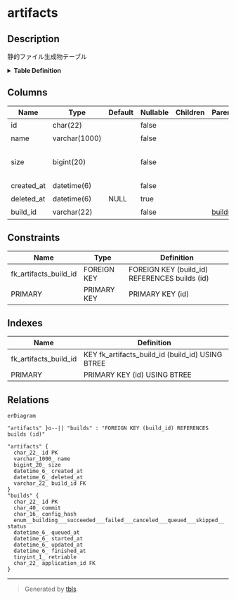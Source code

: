# artifacts

## Description

静的ファイル生成物テーブル

<details>
<summary><strong>Table Definition</strong></summary>

```sql
CREATE TABLE `artifacts` (
  `id` char(22) NOT NULL COMMENT '成果物ID',
  `name` varchar(1000) NOT NULL COMMENT '成果物名',
  `size` bigint(20) NOT NULL COMMENT '成果物ファイルサイズ',
  `created_at` datetime(6) NOT NULL COMMENT '作成日時',
  `deleted_at` datetime(6) DEFAULT NULL COMMENT '削除日時',
  `build_id` varchar(22) NOT NULL COMMENT 'ビルドID',
  PRIMARY KEY (`id`),
  KEY `fk_artifacts_build_id` (`build_id`),
  CONSTRAINT `fk_artifacts_build_id` FOREIGN KEY (`build_id`) REFERENCES `builds` (`id`)
) ENGINE=InnoDB DEFAULT CHARSET=utf8mb4 COLLATE=utf8mb4_general_ci COMMENT='静的ファイル生成物テーブル'
```

</details>

## Columns

| Name | Type | Default | Nullable | Children | Parents | Comment |
| ---- | ---- | ------- | -------- | -------- | ------- | ------- |
| id | char(22) |  | false |  |  | 成果物ID |
| name | varchar(1000) |  | false |  |  | 成果物名 |
| size | bigint(20) |  | false |  |  | 成果物ファイルサイズ |
| created_at | datetime(6) |  | false |  |  | 作成日時 |
| deleted_at | datetime(6) | NULL | true |  |  | 削除日時 |
| build_id | varchar(22) |  | false |  | [builds](builds.md) | ビルドID |

## Constraints

| Name | Type | Definition |
| ---- | ---- | ---------- |
| fk_artifacts_build_id | FOREIGN KEY | FOREIGN KEY (build_id) REFERENCES builds (id) |
| PRIMARY | PRIMARY KEY | PRIMARY KEY (id) |

## Indexes

| Name | Definition |
| ---- | ---------- |
| fk_artifacts_build_id | KEY fk_artifacts_build_id (build_id) USING BTREE |
| PRIMARY | PRIMARY KEY (id) USING BTREE |

## Relations

```mermaid
erDiagram

"artifacts" }o--|| "builds" : "FOREIGN KEY (build_id) REFERENCES builds (id)"

"artifacts" {
  char_22_ id PK
  varchar_1000_ name
  bigint_20_ size
  datetime_6_ created_at
  datetime_6_ deleted_at
  varchar_22_ build_id FK
}
"builds" {
  char_22_ id PK
  char_40_ commit
  char_16_ config_hash
  enum__building___succeeded___failed___canceled___queued___skipped__ status
  datetime_6_ queued_at
  datetime_6_ started_at
  datetime_6_ updated_at
  datetime_6_ finished_at
  tinyint_1_ retriable
  char_22_ application_id FK
}
```

---

> Generated by [tbls](https://github.com/k1LoW/tbls)
